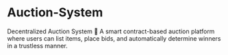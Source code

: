 # Auction-System
 Decentralized Auction System 🔹 A smart contract-based auction platform where users can list items, place bids, and automatically determine winners in a trustless manner.
